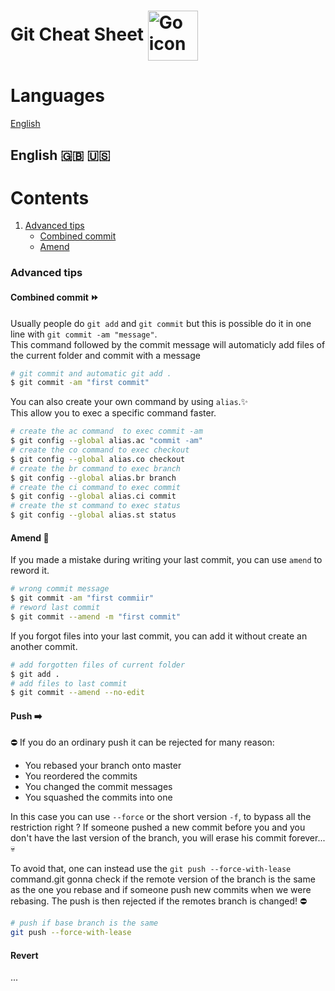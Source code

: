 # Git Cheat Sheet <img align="center" width="80" height="80" src="https://upload.wikimedia.org/wikipedia/commons/e/e0/Git-logo.svg" alt="Go icon">

# Languages
[English](#english-)

## English 🇬🇧 🇺🇸

# Contents
1. [Advanced tips](#advanced-tips)
    * [Combined commit](#combined-commit)
    * [Amend](#amend)

### Advanced tips

#### Combined commit ⏩

Usually people do `git add` and `git commit` but this is possible do it in one line with `git commit -am "message"`. <br>
This command followed by the commit message will automaticly add files of the current folder and commit with a message
```bash
# git commit and automatic git add .
$ git commit -am "first commit"
```

You can also create your own command by using `alias`.✨ <br>
This allow you to exec a specific command faster. 
```zsh
# create the ac command  to exec commit -am 
$ git config --global alias.ac "commit -am"
# create the co command to exec checkout
$ git config --global alias.co checkout
# create the br command to exec branch
$ git config --global alias.br branch
# create the ci command to exec commit
$ git config --global alias.ci commit
# create the st command to exec status
$ git config --global alias.st status
```

#### Amend 📝
If you made a mistake during writing your last commit, you can use `amend` to reword it.
```bash
# wrong commit message
$ git commit -am "first commiir"
# reword last commit
$ git commit --amend -m "first commit"
```

If you forgot files into your last commit, you can add it without create an another commit.
```bash
# add forgotten files of current folder
$ git add .
# add files to last commit
$ git commit --amend --no-edit
```


#### Push ➡️
⛔ If you do an ordinary push it can be rejected for many reason:
- You rebased your branch onto master
- You reordered the commits
- You changed the commit messages
- You squashed the commits into one

In this case you can use `--force` or the short version `-f`, to bypass all the restriction right ?
If someone pushed a new commit before you and you don't have the last version of the branch, you will erase his commit forever... 💀

To avoid that, one can instead use the `git push --force-with-lease` command.git gonna check if the remote version of the branch is the same as the one you rebase and if someone push new commits when we were rebasing. The push is then rejected if the remotes branch is changed! ⛔
```bash
# push if base branch is the same
git push --force-with-lease
```

#### Revert 
...